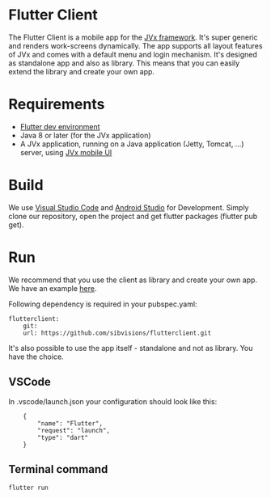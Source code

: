 # Flutter Client

The Flutter Client is a mobile app for the [JVx framework](https://doc.sibvisions.com/jvx). It's super generic and renders work-screens dynamically. The app supports all layout features of JVx and comes with a default menu and login mechanism. It's designed as standalone app and also as library. This means that you can easily extend the library and create your own app.

# Requirements

- [Flutter dev environment](https://flutter.dev/docs/get-started/install)
- Java 8 or later (for the JVx application)
- A JVx application, running on a Java application (Jetty, Tomcat, ...) server, using [JVx mobile UI](https://sourceforge.net/projects/jvxmobile/)

# Build

We use [Visual Studio Code](https://code.visualstudio.com/) and [Android Studio](https://developer.android.com/studio) for Development. Simply clone our repository, open the project and get flutter packages (flutter pub get).

# Run

We recommend that you use the client as library and create your own app. We have an example [here](https://github.com/sibvisions/flutterclient.example).

Following dependency is required in your pubspec.yaml:

    flutterclient:
        git:
        url: https://github.com/sibvisions/flutterclient.git


It's also possible to use the app itself - standalone and not as library. You have the choice.

## VSCode

In .vscode/launch.json your configuration should look like this:

```
    {
        "name": "Flutter",
        "request": "launch",
        "type": "dart"
    }
```

## Terminal command

`flutter run`